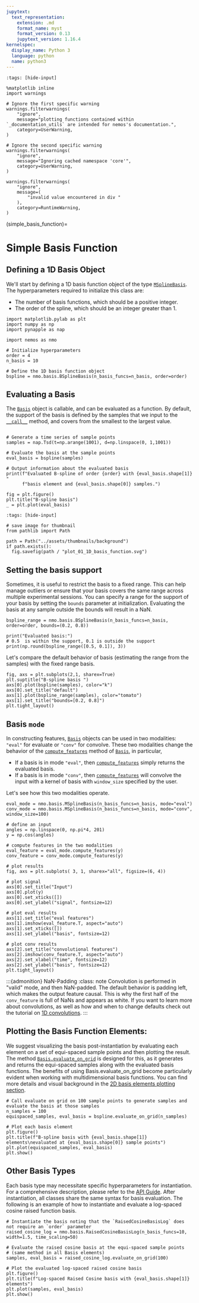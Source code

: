 ```yaml
---
jupytext:
  text_representation:
    extension: .md
    format_name: myst
    format_version: 0.13
    jupytext_version: 1.16.4
kernelspec:
  display_name: Python 3
  language: python
  name: python3
---
```


```{code-cell} ipython3
:tags: [hide-input]

%matplotlib inline
import warnings

# Ignore the first specific warning
warnings.filterwarnings(
    "ignore",
    message="plotting functions contained within `_documentation_utils` are intended for nemos's documentation.",
    category=UserWarning,
)

# Ignore the second specific warning
warnings.filterwarnings(
    "ignore",
    message="Ignoring cached namespace 'core'",
    category=UserWarning,
)

warnings.filterwarnings(
    "ignore",
    message=(
        "invalid value encountered in div "
    ),
    category=RuntimeWarning,
)
```

(simple_basis_function)=
# Simple Basis Function

## Defining a 1D Basis Object

We'll start by defining a 1D basis function object of the type [`MSplineBasis`](nemos.basis.MSplineBasis).
The hyperparameters required to initialize this class are:

- The number of basis functions, which should be a positive integer.
- The order of the spline, which should be an integer greater than 1.

```{code-cell} ipython3
import matplotlib.pylab as plt
import numpy as np
import pynapple as nap

import nemos as nmo

# Initialize hyperparameters
order = 4
n_basis = 10

# Define the 1D basis function object
bspline = nmo.basis.BSplineBasis(n_basis_funcs=n_basis, order=order)
```

## Evaluating a Basis

The [`Basis`](nemos.basis.Basis) object is callable, and can be evaluated as a function. By default, the support of the basis
is defined by the samples that we input to the [`__call__`](nemos.basis.Basis.__call__) method, and covers from the smallest to the largest value.


```{code-cell} ipython3

# Generate a time series of sample points
samples = nap.Tsd(t=np.arange(1001), d=np.linspace(0, 1,1001))

# Evaluate the basis at the sample points
eval_basis = bspline(samples)

# Output information about the evaluated basis
print(f"Evaluated B-spline of order {order} with {eval_basis.shape[1]} "
      f"basis element and {eval_basis.shape[0]} samples.")

fig = plt.figure()
plt.title("B-spline basis")
_ = plt.plot(eval_basis)
```

```{code-cell} ipython3
:tags: [hide-input]

# save image for thumbnail
from pathlib import Path

path = Path("../assets/thumbnails/background")
if path.exists():
  fig.savefig(path / "plot_01_1D_basis_function.svg")
```

## Setting the basis support
Sometimes, it is useful to restrict the basis to a fixed range. This can help manage outliers or ensure that
your basis covers the same range across multiple experimental sessions.
You can specify a range for the support of your basis by setting the `bounds`
parameter at initialization. Evaluating the basis at any sample outside the bounds will result in a NaN.


```{code-cell} ipython3
bspline_range = nmo.basis.BSplineBasis(n_basis_funcs=n_basis, order=order, bounds=(0.2, 0.8))

print("Evaluated basis:")
# 0.5  is within the support, 0.1 is outside the support
print(np.round(bspline_range([0.5, 0.1]), 3))
```

Let's compare the default behavior of basis (estimating the range from the samples) with
the fixed range basis.


```{code-cell} ipython3
fig, axs = plt.subplots(2,1, sharex=True)
plt.suptitle("B-spline basis ")
axs[0].plot(bspline(samples), color="k")
axs[0].set_title("default")
axs[1].plot(bspline_range(samples), color="tomato")
axs[1].set_title("bounds=[0.2, 0.8]")
plt.tight_layout()
```

## Basis `mode`
In constructing features, [`Basis`](nemos.basis.Basis) objects can be used in two modalities: `"eval"` for evaluate or `"conv"`
for convolve. These two modalities change the behavior of the [`compute_features`](nemos.basis.Basis.compute_features) method of [`Basis`](nemos.basis.Basis), in particular,

- If a basis is in mode `"eval"`, then [`compute_features`](nemos.basis.Basis.compute_features) simply returns the evaluated basis.
- If a basis is in mode `"conv"`, then [`compute_features`](nemos.basis.Basis.compute_features) will convolve the input with a kernel of basis
  with `window_size` specified by the user.

Let's see how this two modalities operate.


```{code-cell} ipython3
eval_mode = nmo.basis.MSplineBasis(n_basis_funcs=n_basis, mode="eval")
conv_mode = nmo.basis.MSplineBasis(n_basis_funcs=n_basis, mode="conv", window_size=100)

# define an input
angles = np.linspace(0, np.pi*4, 201)
y = np.cos(angles)

# compute features in the two modalities
eval_feature = eval_mode.compute_features(y)
conv_feature = conv_mode.compute_features(y)

# plot results
fig, axs = plt.subplots( 3, 1, sharex="all", figsize=(6, 4))

# plot signal
axs[0].set_title("Input")
axs[0].plot(y)
axs[0].set_xticks([])
axs[0].set_ylabel("signal", fontsize=12)

# plot eval results
axs[1].set_title("eval features")
axs[1].imshow(eval_feature.T, aspect="auto")
axs[1].set_xticks([])
axs[1].set_ylabel("basis", fontsize=12)

# plot conv results
axs[2].set_title("convolutional features")
axs[2].imshow(conv_feature.T, aspect="auto")
axs[2].set_xlabel("time", fontsize=12)
axs[2].set_ylabel("basis", fontsize=12)
plt.tight_layout()
```

:::{admonition} NaN-Padding
:class: note
Convolution is performed in "valid" mode, and then NaN-padded. The default behavior
is padding left, which makes the output feature causal.
This is why the first half of the `conv_feature` is full of NaNs and appears as white.
If you want to learn more about convolutions, as well as how and when to change defaults
check out the tutorial on [1D convolutions](plot_03_1D_convolution).
:::



Plotting the Basis Function Elements:
--------------------------------------
We suggest visualizing the basis post-instantiation by evaluating each element on a set of equi-spaced sample points
and then plotting the result. The method [`Basis.evaluate_on_grid`](nemos.basis.Basis.evaluate_on_grid) is designed for this, as it generates and returns
the equi-spaced samples along with the evaluated basis functions. The benefits of using Basis.evaluate_on_grid become
particularly evident when working with multidimensional basis functions. You can find more details and visual
background in the
[2D basis elements plotting section](plotting-2d-additive-basis-elements).


```{code-cell} ipython3
# Call evaluate on grid on 100 sample points to generate samples and evaluate the basis at those samples
n_samples = 100
equispaced_samples, eval_basis = bspline.evaluate_on_grid(n_samples)

# Plot each basis element
plt.figure()
plt.title(f"B-spline basis with {eval_basis.shape[1]} elements\nevaluated at {eval_basis.shape[0]} sample points")
plt.plot(equispaced_samples, eval_basis)
plt.show()
```

Other Basis Types
-----------------
Each basis type may necessitate specific hyperparameters for instantiation. For a comprehensive description,
please refer to the  [API Guide](nemos_basis). After instantiation, all classes
share the same syntax for basis evaluation. The following is an example of how to instantiate and
evaluate a log-spaced cosine raised function basis.


```{code-cell} ipython3
# Instantiate the basis noting that the `RaisedCosineBasisLog` does not require an `order` parameter
raised_cosine_log = nmo.basis.RaisedCosineBasisLog(n_basis_funcs=10, width=1.5, time_scaling=50)

# Evaluate the raised cosine basis at the equi-spaced sample points
# (same method in all Basis elements)
samples, eval_basis = raised_cosine_log.evaluate_on_grid(100)

# Plot the evaluated log-spaced raised cosine basis
plt.figure()
plt.title(f"Log-spaced Raised Cosine basis with {eval_basis.shape[1]} elements")
plt.plot(samples, eval_basis)
plt.show()
```
